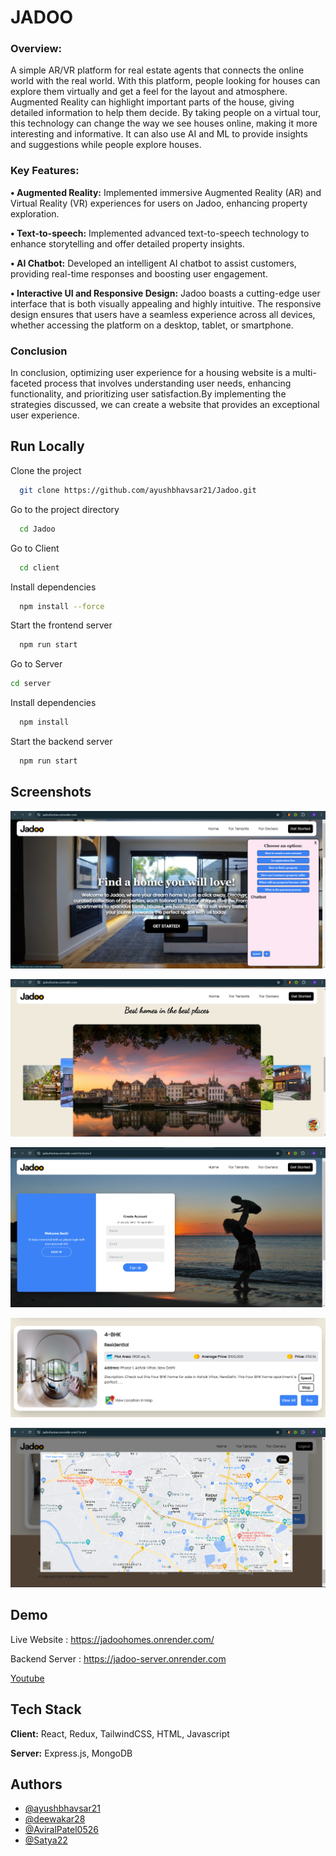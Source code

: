 
# JADOO

### Overview:

A simple AR/VR platform for real estate agents that connects the online world
 with the real world. With this platform, people looking for houses can explore them
 virtually and get a feel for the layout and atmosphere. Augmented Reality can highlight
 important parts of the house, giving detailed information to help them decide. By taking
 people on a virtual tour, this technology can change the way we see houses online,
 making it more interesting and informative. It can also use AI and ML to provide insights
 and suggestions while people explore houses.


### Key Features:

**• Augmented Reality:** Implemented immersive Augmented Reality (AR) and Virtual Reality (VR) experiences for users on Jadoo, enhancing property exploration.


**• Text-to-speech:** Implemented advanced text-to-speech technology to enhance
storytelling and offer detailed property insights.

**• AI Chatbot:** Developed an intelligent AI chatbot to assist customers, providing real-time responses and boosting user engagement.

**• Interactive UI and Responsive Design:** Jadoo boasts a cutting-edge user interface that is both visually appealing and highly intuitive. The responsive design ensures that users have a seamless experience across all devices, whether accessing the platform on a desktop, tablet, or smartphone.



### Conclusion

 In conclusion, optimizing user experience for a housing website is a multi-faceted process that involves understanding user needs, enhancing functionality, and prioritizing user satisfaction.By implementing the strategies discussed, we can create a website that provides an exceptional user experience.
## Run Locally

Clone the project

```bash
  git clone https://github.com/ayushbhavsar21/Jadoo.git
```

Go to the project directory

```bash
  cd Jadoo
```

Go to Client  

```bash
  cd client
```

Install dependencies

```bash
  npm install --force
```

Start the frontend server

```bash
  npm run start
```

Go to Server
  ```bash
  cd server
```

Install dependencies

```bash
  npm install
```

Start the backend server

```bash
  npm run start
```


## Screenshots

![App Screenshot](./images/ss1.png)


![App Screenshot](./images/ss2.png)

![App Screenshot](./images/ss3.png)

![App Screenshot](./images/ss4.png)

![App Screenshot](./images/ss5.png)




## Demo

Live Website : https://jadoohomes.onrender.com/

Backend Server : https://jadoo-server.onrender.com

[Youtube](https://youtu.be/aA9ZGR7y7g0?si=2dP7Azqv-hI1bxi7)
## Tech Stack

**Client:** React, Redux, TailwindCSS, HTML, Javascript

**Server:** Express.js, MongoDB



## Authors

- [@ayushbhavsar21](https://github.com/ayushbhavsar21)
- [@deewakar28](https://github.com/deewakar28)
- [@AviralPatel0526](https://github.com/AviralPatel0526)
- [@Satya22](https://github.com/Satya22-26)
